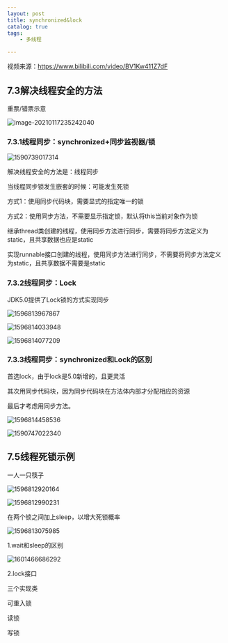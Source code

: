 ```yaml
---
layout: post
title: synchronized&lock
catalog: true
tags:
    - 多线程

---
```


视频来源：https://www.bilibili.com/video/BV1Kw411Z7dF

## 7.3解决线程安全的方法

重票/错票示意

![image-20210117235242040](https://gitee.com/chrisxyq/picgo/raw/master/img/image-20210117235242040.png)

### 7.3.1线程同步：synchronized+同步监视器/锁

![1590739017314](https://gitee.com/chrisxyq/picgo/raw/master/img/1590739017314.png)

解决线程安全的方法是：线程同步

当线程同步锁发生嵌套的时候：可能发生死锁

方式1：使用同步代码块，需要显式的指定唯一的锁

方式2：使用同步方法，不需要显示指定锁，默认将this当前对象作为锁

继承thread类创建的线程，使用同步方法进行同步，需要将同步方法定义为static，且共享数据也应是static

实现runnable接口创建的线程，使用同步方法进行同步，不需要将同步方法定义为static，且共享数据不需要是static

### 7.3.2线程同步：Lock

JDK5.0提供了Lock锁的方式实现同步



![1596813967867](https://gitee.com/chrisxyq/picgo/raw/master/img/1596813967867.png)

![1596814033948](https://gitee.com/chrisxyq/picgo/raw/master/img/1596814033948.png)

![1596814077209](https://gitee.com/chrisxyq/picgo/raw/master/img/1596814077209.png)

### 7.3.3线程同步：synchronized和Lock的区别

首选lock，由于lock是5.0新增的，且更灵活

其次用同步代码块，因为同步代码块在方法体内部才分配相应的资源

最后才考虑用同步方法。

![1596814458536](https://gitee.com/chrisxyq/picgo/raw/master/img/1596814458536.png)

![1590747022340](https://gitee.com/chrisxyq/picgo/raw/master/img/1590747022340.png)

## 7.5线程死锁示例

一人一只筷子

![1596812920164](https://gitee.com/chrisxyq/picgo/raw/master/img/1596812920164.png)

![1596812990231](https://gitee.com/chrisxyq/picgo/raw/master/img/1596812990231.png)

在两个锁之间加上sleep，以增大死锁概率

![1596813075985](https://gitee.com/chrisxyq/picgo/raw/master/img/1596813075985.png)

1.wait和sleep的区别

![1601466686292](https://gitee.com/chrisxyq/picgo/raw/master/img/1601466686292.png)

2.lock接口

三个实现类

可重入锁

读锁

写锁